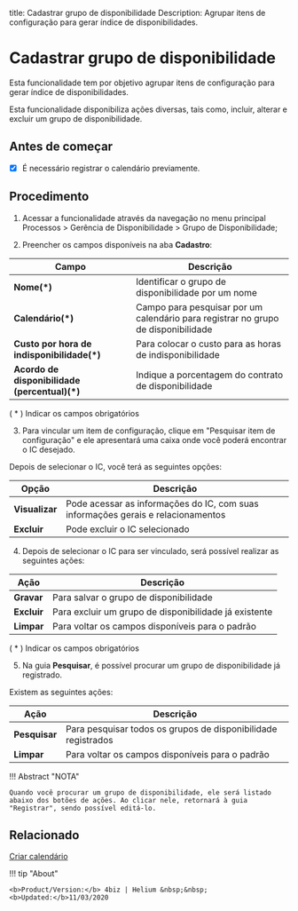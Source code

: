 title: Cadastrar grupo de disponibilidade
Description: Agrupar itens de configuração para gerar índice de disponibilidades. 
# Cadastrar grupo de disponibilidade

Esta funcionalidade tem por objetivo agrupar itens de configuração para gerar
índice de disponibilidades.

Esta funcionalidade disponibiliza ações diversas, tais como, incluir, alterar e
excluir um grupo de disponibilidade.

Antes de começar
--------------------

- [x] É necessário registrar o calendário previamente.

Procedimento
------------

1.  Acessar a funcionalidade através da navegação no menu principal Processos \>
    Gerência de Disponibilidade \> Grupo de Disponibilidade;

2.  Preencher os campos disponíveis na aba **Cadastro**:

|Campo|Descrição|
|-----|-----------|
|**Nome(\*)**|Identificar o grupo de disponibilidade por um nome|
|**Calendário(\*)**|Campo para pesquisar por um calendário para registrar no grupo de disponibilidade|
|**Custo por hora de indisponibilidade(\*)**|Para colocar o custo para as horas de indisponibilidade|
|**Acordo de disponibilidade (percentual)(\*)**|Indique a porcentagem do contrato de disponibilidade|

( * ) Indicar os campos obrigatórios

3.  Para vincular um item de configuração, clique em "Pesquisar item de configuração" e ele apresentará uma caixa onde você poderá encontrar o IC desejado.

Depois de selecionar o IC, você terá as seguintes opções:

|Opção|Descrição|
|------|-----------|
|**Visualizar**|Pode acessar as informações do IC, com suas informações gerais e relacionamentos|
|**Excluir**|Pode excluir o IC selecionado|

4.  Depois de selecionar o IC para ser vinculado, será possível realizar as seguintes ações:

|Ação|Descrição|
|------|-----------|
|**Gravar**|Para salvar o grupo de disponibilidade|
|**Excluir**|Para excluir um grupo de disponibilidade já existente|
|**Limpar**|Para voltar os campos disponíveis para o padrão|

( * ) Indicar os campos obrigatórios

5. Na guia **Pesquisar**, é possível procurar um grupo de disponibilidade já registrado.

Existem as seguintes ações:

|Ação|Descrição|
|------|-----------|
|**Pesquisar**|Para pesquisar todos os grupos de disponibilidade registrados|
|**Limpar**|Para voltar os campos disponíveis para o padrão|

!!! Abstract "NOTA"

    Quando você procurar um grupo de disponibilidade, ele será listado abaixo dos botões de ações. Ao clicar nele, retornará à guia "Registrar", sendo possível editá-lo.

Relacionado
-----------

[Criar calendário](/pt-br/4biz-helium/platform-administration/time/create-calendar.html)

!!! tip "About"

    <b>Product/Version:</b> 4biz | Helium &nbsp;&nbsp;
    <b>Updated:</b>11/03/2020
